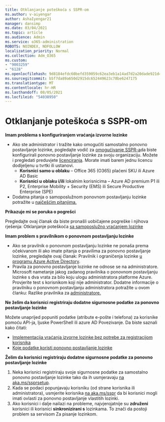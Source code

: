 ```yaml
---
title: Otklanjanje poteškoća s SSPR-om
ms.author: v-aiyengar
author: AshaIyengar21
manager: dansimp
ms.date: 03/04/2021
ms.topic: article
ms.audience: Admin
ms.service: o365-administration
ROBOTS: NOINDEX, NOFOLLOW
localization_priority: Normal
ms.collection: Adm_O365
ms.custom:
- "9003259"
- "6128"
ms.openlocfilehash: 9d8184efdc60befd359059c62ea3eb1a14ad7d2a20dade921d4a71e424f52033
ms.sourcegitcommit: b5f7da89a650d2915dc652449623c78be6247175
ms.translationtype: MT
ms.contentlocale: hr-HR
ms.lasthandoff: 08/05/2021
ms.locfileid: "54038950"
---
```

# <a name="troubleshoot-sspr"></a>Otklanjanje poteškoća s SSPR-om

**Imam problema s konfiguriranjem vraćanja izvorne lozinke**

- Ako ste administrator i tražite kako omogućiti samostalno ponovno postavljanje lozinke, pogledajte vodič za [omogućivanje SSPR-a](https://docs.microsoft.com/azure/active-directory/authentication/tutorial-enable-sspr)da biste konfigurirali ponovno postavljanje lozinke za svoju organizaciju. Možete i pregledati preduvjete [licenciranja](https://docs.microsoft.com/azure/active-directory/authentication/concept-sspr-licensing?WT.mc_id=Portal-Microsoft_Azure_Support). Morate imati barem jednu licencu dodijeljenu u tvrtki ili ustanovi.
    - **Korisnici samo u oblaku** – Office 365 (O365) plaćeni SKU ili Azure AD Basic
    - **Korisnici u oblaku i/ili** lokalnim korisnicima – Azure AD premium P1 ili P2, Enterprise Mobility + Security (EMS) ili Secure Productive Enterprise (SPE)
- Dodatna pitanja o samoposlužnom ponovnom postavljanju lozinke potražite u [najčešćim pitanjima.](https://docs.microsoft.com/azure/active-directory/authentication/active-directory-passwords-faq?WT.mc_id=Portal-Microsoft_Azure_Support)

**Prikazuje mi se poruka o pogrešci**

Pregledajte ovaj članak da biste pronašli uobičajene pogreške i njihova rješenja: Otklanjanje poteškoća [sa samoposlužno vraćanjem lozinke](https://docs.microsoft.com/azure/active-directory/authentication/active-directory-passwords-troubleshoot?WT.mc_id=Portal-Microsoft_Azure_Support)

**Imam problem s pravilnikom o ponovnom postavljanju lozinke**

- Ako se pravilnik o ponovnom postavljanju lozinke ne ponaša prema očekivanom ili ako imate pitanja o pravilima za ponovno postavljanje lozinke, pregledajte ovaj članak: Pravilnik i ograničenja lozinke [u programu Azure Active Directory](https://docs.microsoft.com/azure/active-directory/authentication/concept-sspr-policy?WT.mc_id=Portal-Microsoft_Azure_Support).
- Pravila za ponovno postavljanje lozinke ne odnose se na administratore. Microsoft nametanje jakog zadanog pravilnika o ponovnom postavljanju lozinke s dva vrata za bilo koju ulogu administratora platforme Azure. Provjerite test s korisnikom koji nije administrator. Dodatne informacije o pravilniku o ponovnom postavljanju administratora potražite u ovom članku: Razlike pravilnika za [administratore.](https://docs.microsoft.com/azure/active-directory/authentication/concept-sspr-policy?WT.mc_id=Portal-Microsoft_Azure_Support#administrator-reset-policy-differences)

**Ne želim da korisnici registriraju dodatne sigurnosne podatke za ponovno postavljanje lozinke**

Možete unaprijed popuniti podatke (atribute e-pošte i telefona) za korisnike pomoću API-ja, ljuske PowerShell ili azure AD Povezivanje. Da biste saznali kako čitati:

- [Implementacija vraćanja izvorne lozinke bez potrebe za registracijom korisnika](https://docs.microsoft.com/azure/active-directory/active-directory-passwords-data?WT.mc_id=Portal-Microsoft_Azure_Support#set-and-read-authentication-data-using-powershell)
- [Koje podatke koristi ponovno postavljanje lozinke](https://docs.microsoft.com/azure/active-directory/active-directory-passwords-data?WT.mc_id=Portal-Microsoft_Azure_Support)

**Želim da korisnici registriraju dodatne sigurnosne podatke za ponovno postavljanje lozinke**

1. Neka korisnici registriraju svoje sigurnosne podatke za samostalno ponovno postavljanje lozinke tako da ih usmjeravaju [na aka.ms/ssprsetup](https://mysignins.microsoft.com/security-info).
1. Kada se podaci popunjavaju korisniku (od strane korisnika ili administratora), usmjerite korisnika [na aka.ms/sspr](https://passwordreset.microsoftonline.com/) da bi korisnici mogli imati ovlasti za ponovno postavljanje vlastitih lozinki.
1. Ako korisnici i dalje nailazi na probleme, najvjerojatnije su **združeni** korisnici ili korisnici **sinkronizirani s** lozinkama. To znači da postoji problem sa servisom Za pisanje lozinkom.